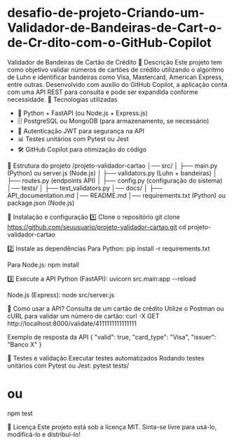 # desafio-de-projeto-Criando-um-Validador-de-Bandeiras-de-Cart-o-de-Cr-dito-com-o-GitHub-Copilot
Validador de Bandeiras de Cartão de Crédito
📌 Descrição
Este projeto tem como objetivo validar números de cartões de crédito utilizando o algoritmo de Luhn e identificar bandeiras como Visa, Mastercard, American Express, entre outras. Desenvolvido com auxílio do GitHub Copilot, a aplicação conta com uma API REST para consulta e pode ser expandida conforme necessidade.
🚀 Tecnologias utilizadas
- 🐍 Python + FastAPI (ou Node.js + Express.js)
- 🗄️ PostgreSQL ou MongoDB (para armazenamento, se necessário)
- 🔐 Autenticação JWT para segurança na API
- 📊 Testes unitários com Pytest ou Jest
- 🛠️ GitHub Copilot para otimização do código

📂 Estrutura do projeto
/projeto-validador-cartao
│── src/
│   ├── main.py (Python) ou server.js (Node.js)
│   ├── validators.py (Luhn + bandeiras)
│   ├── routes.py (endpoints API)
│   ├── config.py (configuração do sistema)
│── tests/
│   ├── test_validators.py
│── docs/
│   ├── API_documentation.md
│── README.md
│── requirements.txt (Python) ou package.json (Node.js)



🔹 Instalação e configuração
1️⃣ Clone o repositório
git clone https://github.com/seuusuario/projeto-validador-cartao.git
cd projeto-validador-cartao


2️⃣ Instale as dependências
Para Python:
pip install -r requirements.txt


Para Node.js:
npm install


3️⃣ Execute a API
Python (FastAPI):
uvicorn src.main:app --reload


Node.js (Express):
node src/server.js



📌 Como usar a API?
Consulta de um cartão de crédito
Utilize o Postman ou cURL para validar um número de cartão:
curl -X GET http://localhost:8000/validate/4111111111111111


Exemplo de resposta da API
{
  "valid": true,
  "card_type": "Visa",
  "issuer": "Banco X"
}



🧪 Testes e validação
Executar testes automatizados
Rodando testes unitários com Pytest ou Jest:
pytest tests/
# ou
npm test


📌 Licença
Este projeto está sob a licença MIT. Sinta-se livre para usá-lo, modificá-lo e distribuí-lo!

